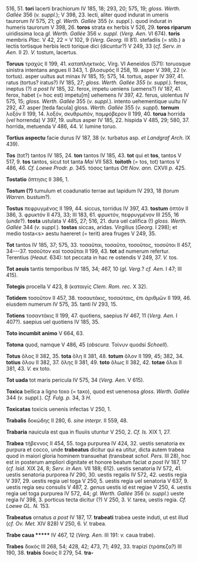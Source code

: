 516, 51. **tori** lacerti brachiorum IV 185, 18; 293, 20; 575, 19;
*gloss. Werth. Gallée* 356 (*v. suppl.*); V 398, 23. lecti, aliter
quod indurat in umeris taurorum IV 575, 21; *gl. Werth. Gallée* 355
(*v. suppl.*). quod indurat in humeris taurorum V 398, 26. **toros**
strata ex herbis V 526, 29. **toros riparum** uiridissima loca *gl.
Werth. Gallée* 356 *v. suppl.* (*Verg. Aen.* VI 674). **toris**
membris *Plac.* V 42, 22 = V 102, 9 (*Verg. Georg.* III 81). stefadiis
(= stib.) a lectis tortisque herbis lecti torique dici (dicuntur?) V
249, 33 (*cf. Serv. in Aen.* II 2). *V.* tostum, lacertus.

**Toruus** τραχύς II 199, 41. καταπληκτικός. Virg. VI Aeneidos (571):
toruosque sinistra intentans angues II 343, 1. βλοσυρός II 258, 19.
asper V 398, 22 (*v.* tortus). asper uultus aut minax IV 185, 15; 575,
14. tortus, asper IV 397, 41. ratus (tortus? iratus?) IV 185, 27;
*gloss. Werth. Gallée 355* (*v. suppl.*). ferox, ineptus (?) *a post* IV
185, 32. ferox, impetu ueniens (uemens?) IV 187, 41. ferox, habet (= hoc
est) impetu[m] uehemens IV 397, 42. ferus, uiolentus IV 575, 15;
*gloss. Werth. Gallée* 355 (*v. suppl.*). intento uehementique uultu
IV 292, 47. asper [teda facula] gloss. *Werth. Gallée* 355 (*v.*
*suppl*). **tornum** λοξόν II 199, 14. λοξόν, σκυθρωπόν, παμφόβερον II
199, 40. **torua** horrida (*vel* horrenda) V 397, 19. uultus asper IV
185, 22. hispida V 485, 29; 580, 37. horrida, metuenda V 486, 44. *V.*
lumine toruo.

**Tortius aspectu** facie durus IV 187, 38 (*v.* turbatus asp. *et
Landgraf Arch.* IX 439).

**Tos** (tot?) tantos IV 185, 24. **ton** tantos IV 185, 43. **tot** qui
et **tos**, tantos V 517, 9. **tos** tantos, sicut tot tanta *Mai* VII
583. **toitoth** (= tos, tot) tantos V 486, 46. *Cf. Loewe Prodr.
p.* 345. τόσος tantus *Ott Nov. ann.* CXVII *p.* 425.

**Tostatio** ὄπτησις II 386, 1.

**Tostum (?)** tumulum et coadunatio terrae aut lapidum IV 293, 18
(torum *Warren.* bustum?).

**Tostus** πεφρυγμένος II 199, 44. siccus, torridus IV 397, 43.
**tostum** ὀπτόν II 386, 3. φρυκτόν II 473, 33; III 183, 61. φρυκτόν,
πεφρυγμένον III 255, 16 (*unde*?). **tosta** ustulata V 485, 27; 516,
21. dura uel califica (!) *gloss. Werth. Gallée* 344 (*v. suppl.*).
**tostas** siccas, aridas. Virgilius (*Georg.* I 298); et medio
tosta\<s\> aestu haereret (= terit) area fruges V 249, 35.

**Tot** tantos IV 185, 37; 575, 33. τοσαῦται, τοσαῦτα, τοσοῦτος,
τοσοῦτοι II 457, 34---37. τοσοῦτον καὶ τοσαῦται II 199, 43. **tot** ad
numerum refertur. Terentius (*Heaut.* 634): tot peccata in hac re
ostendis V 249, 37. *V.* tos.

**Tot aeuis** tantis temporibus IV 185, 34; 467, 10 (*gl. Verg.*? *cf.
Aen.* I 47; III 415).

**Totegis** procella V 423, 8 (καταιγίς *Clem. Rom. rec.* X 32).

**Totidem** τοσοῦτον II 457, 38. τοσαυτάκις, τοσαύταις, ἐπι ἀριθμῶν II
199, 46. eiusdem numerum IV 575, 35. tanti IV 293, 15.

**Totiens** τοσαντάκις II 199, 47. quotiens, saepius IV 467, 11 (*Verg.*
*Aen.* I 407?). saepius uel quotiens IV 185, 35.

**Toto incumbit animo** V 664, 63.

**Totona** quod, namque V 486, 45 (*ob­scura.* Τοίνυν quodsi *Schoell*).

**Totus** ὅλος II 382, 35. **tota** ὅλη II 381, 48. **totum** ὅλον II
199, 45; 382, 34. **totius** ὅλου II 382, 37. ὅλης II 381, 49. **toto**
ὅλως II 382, 42. **totae** ὅλαι II 381, 43. *V.* ex toto.

**Tot uada** tot maris pericula IV 575, 34 (*Verg. Aen.* V 615).

**Toxica** bellica a ligno toxo (= taxo), quod est uenenosa *gloss.
Werth. Gallée* 344 (*v. suppl.*). *Cf. Fulg. p.* 34, 3 *H.*

**Toxicatas** toxicis uenenis infectas V 250, 1.

**Trabalis** δοκώδης II 280, 6. *sine interpr.* II 559, 48.

**Trabaria** nauicula est qua in fluuiis utuntur V 250, 2. *Cf. Is.* XIX
1, 27.

**Trabea** τήβεννος II 454, 55. toga purpurea IV 424, 32. uestis
senatoria ex purpura et cocco, unde **trabeatus** dicitur qui ea utitur,
dicta autem trabea quod in maiori gloria hominem transuehat (transbeat
*schol. Pers.* III 28), hoc est in posterum ampliori dignitate et honore
beatum faciat *a post* IV 187, 17 (*cf. Isid.* XIX 24, 8; *Serv. in
Aen.* VII 188; 612). uestis senatoria IV 572, 41. uestis senatoria
purporea IV 290, 30. uestis regalis IV 572, 42. uestis regia V 397, 29.
uestis regia uel toga V 250, 5. uestis regia uel senatoria V 637, 9.
uestis regia seu consulis V 487, 2. *ge­nus* uestis id est regiae V 250,
4. uestis regia uel toga purpurea IV 572, 44; *gl. Werth. Gallée* 356
(*v. suppl.*) ueste regia IV 398, 3. porticus tecta dicitur (?) V 250,
3. *V.* tarea, uestis regia. *Cf. Loewe GL. N.* 153.

**Trabeatus** ornatus *a post* IV 187, 17. **trabeati** trabea ueste
induti, ut est illud (*cf. Ov. Met.* XIV 828) V 250, 6. *V.* trabea.

**Trabe caua \*\*\*\*\*** IV 467, 12 (*Verg. Aen.* III 191: *v.* caua
trabe).

**Trabes** δοκός III 268, 54; 428, 42; 473, 71; 492, 33. trapizi
(τράπεζα?) III 190, 38. **trabis** δοκός II 279, 54. **tra-**
